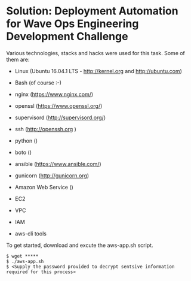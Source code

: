 Solution: Deployment Automation for Wave Ops Engineering Development Challenge 
======

Various technologies, stacks and hacks were used for this task. Some of them are:

* Linux (Ubuntu 16.04.1 LTS - http://kernel.org and http://ubuntu.com) 

* Bash (of course :-)

* nginx (https://www.nginx.com/)

* openssl (https://www.openssl.org/)

* supervisord (http://supervisord.org/)

* ssh (http://openssh.org )

* python ()

*  boto ()

* ansible (https://www.ansible.com/)

* gunicorn (http://gunicorn.org)

* Amazon Web Service ()

* EC2

* VPC 

* IAM 

* aws-cli tools 


To get started, download and excute the aws-app.sh script.

```
$ wget *****
$ ./aws-app.sh
$ <Supply the password provided to decrypt sentsive information required for this process>
```
